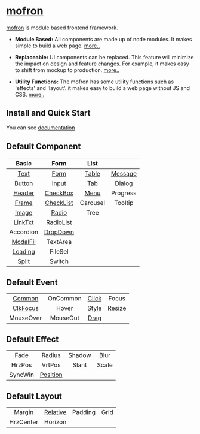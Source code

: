 # [mofron](https://mofron.github.io/mofron/)

[mofron](https://mofron.github.io/mofron/) is module based frontend framework.<br>

* **Module Based:** All components are made up of node modules. It makes simple to build a web page.
[more..](https://www.slideshare.net/TariaSlide/module-based-147494845)

* **Replaceable:** UI components can be replaced. This feature will minimize the impact on design and feature changes. For example, it makes easy to shift from mockup to production. [more..](https://www.slideshare.net/TariaSlide/replaceable)

* **Utility Functions:** The mofron has some utility functions such as 'effects' and 'layout'. it makes easy to build a web page without JS and CSS. [more..](https://www.slideshare.net/TariaSlide/utility-functions)

## Install and Quick Start

You can see [documentation](https://mofron.github.io/mofron/docs.html)

## Default Component

| Basic | Form | List |  |
|:-:|:-:|:-:|:-:|
| [Text](https://github.com/mofron/mofron-comp-text.git) | [Form](https://github.com/mofron/mofron-comp-form) | [Table](https://github.com/mofron/mofron-comp-table) | [Message](https://github.com/mofron/mofron-comp-message) |
| [Button](https://github.com/mofron/mofron-comp-button.git) | [Input](https://github.com/mofron/mofron-comp-input) | Tab | Dialog |
| [Header](https://github.com/mofron/mofron-comp-header) | [CheckBox](https://github.com/mofron/mofron-comp-checkbox) | [Menu](https://github.com/mofron/mofron-comp-menu) | Progress |
| [Frame](https://github.com/mofron/mofron-comp-frame.git) | [CheckList](https://github.com/mofron/mofron-comp-checklist.git) | Carousel |  Tooltip |
| [Image](https://github.com/mofron/mofron-comp-image.git)   | [Radio](https://github.com/mofron/mofron-comp-radio.git) | Tree |  |
|  [LinkTxt](https://github.com/mofron/mofron-comp-linktxt)  | [RadioList](https://github.com/mofron/mofron-comp-radiolist.git) | |  |
|  Accordion                                                 | [DropDown](https://github.com/mofron/mofron-comp-dropdown) | | |
|  [ModalFil](https://github.com/mofron/mofron-comp-modalfil)| TextArea                                                   | | |
|  [Loading](https://github.com/mofron/mofron-comp-loading)  | FileSel                                                    | | |
|  [Split](https://github.com/mofron/mofron-comp-split)      | Switch                                                     | | |


## Default Event
|    |           |         |       |
|:--:|:---------:|:-------:|:-----:|
| [Common](https://github.com/mofron/mofron-event-common) |  OnCommon | [Click](https://github.com/mofron/mofron-event-click)  | Focus |
| [ClkFocus](https://github.com/mofron/mofron-event-clkfocus) | Hover     | [Style](https://github.com/mofron/mofron-event-style)  | Resize  |
| MouseOver | MouseOut  | [Drag](https://github.com/mofron/mofron-event-drag) |     |

## Default Effect
|        |        |         |       |
|:------:|:------:|:-------:|:-----:|
| Fade   | Radius | Shadow  | Blur  |
| HrzPos | VrtPos | Slant   | Scale |
|SyncWin | [Position](https://github.com/mofron/mofron-effect-position) |         |       |


## Default Layout

|        |        |         |       |
|:------:|:------:|:-------:|:-----:|
| Margin  | [Relative](https://github.com/mofron/mofron-layout-relative) | Padding | Grid  |
| HrzCenter | Horizon |         |       |
